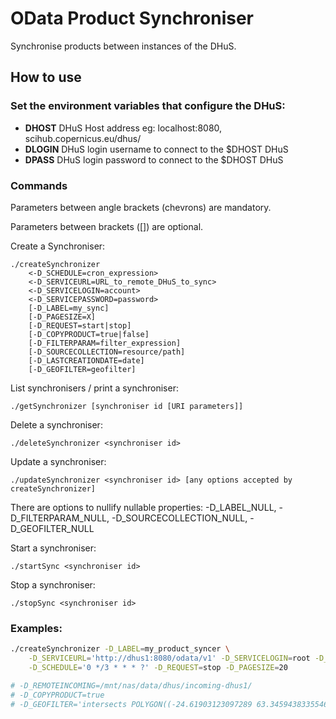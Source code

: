# OData Product Synchroniser
Synchronise products between instances of the DHuS.

## How to use

### Set the environment variables that configure the DHuS:

+ **DHOST** DHuS Host address eg: localhost:8080, scihub.copernicus.eu/dhus/
+ **DLOGIN** DHuS login username to connect to the $DHOST DHuS
+ **DPASS** DHuS login password to connect to the $DHOST DHuS

### Commands

Parameters between angle brackets (chevrons) are mandatory.

Parameters between brackets ([]) are optional.

Create a Synchroniser:
```
./createSynchronizer
    <-D_SCHEDULE=cron_expression>
    <-D_SERVICEURL=URL_to_remote_DHuS_to_sync>
    <-D_SERVICELOGIN=account>
    <-D_SERVICEPASSWORD=password>
    [-D_LABEL=my_sync]
    [-D_PAGESIZE=X]
    [-D_REQUEST=start|stop]
    [-D_COPYPRODUCT=true|false]
    [-D_FILTERPARAM=filter_expression]
    [-D_SOURCECOLLECTION=resource/path]
    [-D_LASTCREATIONDATE=date]
    [-D_GEOFILTER=geofilter]
```

List synchronisers / print a synchroniser:
```
./getSynchronizer [synchroniser id [URI parameters]]
```

Delete a synchroniser:
```
./deleteSynchronizer <synchroniser id>
```

Update a synchroniser:
```
./updateSynchronizer <synchroniser id> [any options accepted by createSynchronizer]
```

There are options to nullify nullable properties: -D_LABEL_NULL, -D_FILTERPARAM_NULL, -D_SOURCECOLLECTION_NULL, -D_GEOFILTER_NULL

Start a synchroniser:
```
./startSync <synchroniser id>
```

Stop a synchroniser:
```
./stopSync <synchroniser id>
```

### Examples:

```bash
./createSynchronizer -D_LABEL=my_product_syncer \
    -D_SERVICEURL='http://dhus1:8080/odata/v1' -D_SERVICELOGIN=root -D_SERVICEPASSWORD=rootpassword \
    -D_SCHEDULE='0 */3 * * * ?' -D_REQUEST=stop -D_PAGESIZE=20

# -D_REMOTEINCOMING=/mnt/nas/data/dhus/incoming-dhus1/
# -D_COPYPRODUCT=true
# -D_GEOFILTER='intersects POLYGON((-24.61903123097289 63.345943833554685,-13.125342536439836 63.345943833554685,-13.125342536439836 66.61007811487349,-24.61903123097289 66.61007811487349,-24.61903123097289 63.345943833554685))'
```